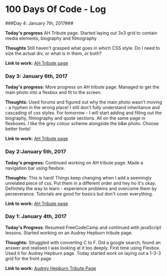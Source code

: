 # 100 Days Of Code - Log

###Day 4: January 7th, 2017###

**Today's progress** AH Tribute page. Started laying out 3x3 grid to contain media elements, biography and filmography

**Thoughts** Still haven't grasped what goes in which CSS style. Do I need to size the actual div, or what is in them, or both?

**Link to work:** [AH Tribute page](http://codepen.io/justinhemming/full/xgbrKK/)

### Day 3: January 6th, 2017

**Today's progress:** More progress on AH tribute page. Managed to get the main photo into a flexbox and fit to the screen.

**Thoughts:** Used forums and figured out why the main photo wasn't moving - a hyphen in the wrong place! I still don't fully understand inheritance and cascading of css styles. For tomorrow - I will start adding and filling out the biography, filmography and quote sections. All on the same page in flexboxes. I like the grey colour scheme alongside the b&w photo. Choose better fonts!

**Link to work:** [AH Tribute page](http://codepen.io/justinhemming/full/xgbrKK/)

### Day 2:January 5th, 2017

**Today's progress:** Continued working on AH tribute page. Made a navigation bar using flexbox.

**Thoughts:** This is hard! Things keep changing when I add a seemingly unrelated piece of css. Put them in a different order and hey ho               it's okay.  Definitely the way to learn - experience problems and overcome them by perseverance. Tutorials are good for                 basics but don't cover everything. 

**Link to work:** [AH Tribute page](http://codepen.io/justinhemming/full/xgbrKK/)

### Day 1: January 4th, 2017

**Today's Progress**: Resumed FreeCodeCamp and continued with javaScript lessons.
                      Started working on an Audrey Hepburn tribute page.

**Thoughts:** Struggled with converting C to F. Did a google search, found an answer and realised I was looking at it too deeply.
              First time using Flexbox. Used it for Audrey Hepburn page. Today started work on laying out a 1-3-3 grid for the front page
              
**Link to work:** [Audrey Hepburn Tribute Page](http://codepen.io/justinhemming/pen/YNzOPv)
              
<!---### Day 0: February 30, 2016 (Example 1)
##### (delete me or comment me out)

**Today's Progress**: Fixed CSS, worked on canvas functionality for the app.

**Thoughts:** I really struggled with CSS, but, overall, I feel like I am slowly getting better at it. Canvas is still new for me, but I managed to figure out some basic functionality.

**Link to work:** [Calculator App](http://www.example.com)

### Day 0: February 30, 2016 (Example 2)
##### (delete me or comment me out)

**Today's Progress**: Fixed CSS, worked on canvas functionality for the app.

**Thoughts**: I really struggled with CSS, but, overall, I feel like I am slowly getting better at it. Canvas is still new for me, but I managed to figure out some basic functionality.

**Link(s) to work**: [Calculator App](http://www.example.com)


### Day 1: June 27, Monday

**Today's Progress**: I've gone through many exercises on FreeCodeCamp.

**Thoughts** I've recently started coding, and it's a great feeling when I finally solve an algorithm challenge after a lot of attempts and hours spent.

**Link(s) to work**
1. [Find the Longest Word in a String](https://www.freecodecamp.com/challenges/find-the-longest-word-in-a-string)
2. [Title Case a Sentence](https://www.freecodecamp.com/challenges/title-case-a-sentence) --->
